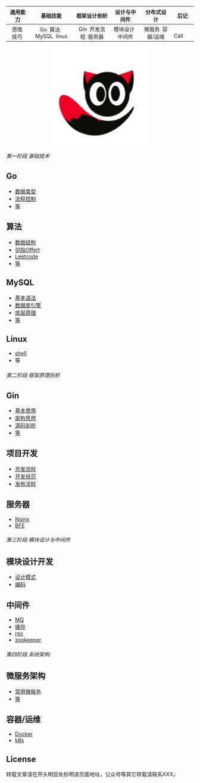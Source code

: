 &nbsp;

|      通用能力      |             基础技能             |     框架设计剖析      |   设计与中间件   |    分布式设计     | 后记 |
| :----------------: | :------------------------------: | :-------------------: | :--------------: | :---------------: | ---- |
| &nbsp;思维&ensp;技巧&nbsp; | Go&ensp;算法&ensp;MySQL&ensp;linux | Gin&ensp;开发流程&ensp;服务器 | 模块设计&ensp;中间件 | 微服务&ensp;容器/运维 | &emsp;Call&emsp;  |

<div align=center>
<img src="./docs/picture/readme_logo/logo.jpg" width="260" height="260"/>
</div>







###### 第一阶段 基础技术

## Go

- [数据类型](#)
- [流程控制](#)
- [等](#)

## 算法

- [数据结构](#)
- [剑指Offert](#)
- [Leetcode](#)
- [等](#)

## MySQL

- [基本语法](#)
- [数据库引擎]()
- [底层原理](#)
- [等]()

## Linux

- [shell](#)
- 等



###### 第二阶段 框架原理剖析

## Gin

- [基本使用](#)
- [架构思想](#)
- [源码剖析](#)
- [等](#)

## 项目开发

- [开发流程](#)
- [开发规范](#)
- [发布流程](#)

## 服务器

- [Nginx](#)
- [BFE](#)



###### 第三阶段 模块设计与中间件

## 模块设计开发

- [设计模式](#)
- [编码](#)

## 中间件

- [MQ](#)
- [缓存](#)
- [rpc](#)
- [zookeeper](#)



###### 第四阶段 系统架构

## 微服务架构

- [常用微服务](#)
- [等](#)

## 容器/运维

- [Docker](#)
- [k8s](#)



## License

转载文章请在开头明显处标明该页面地址，公众号等其它转载请联系XXX。